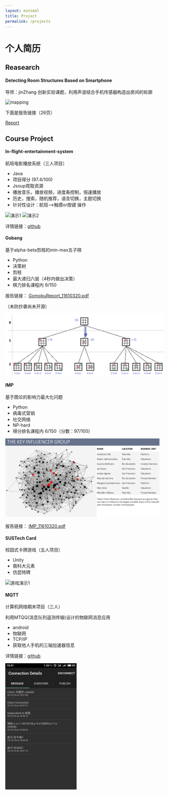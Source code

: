 ```yaml
---
layout: minimal
title: Project
permalink: /projects
---
```

# 个人简历

## Reasearch

#### Detecting Room Structures Based on Smartphone

导师：jinZhang
创新实验课题，利用声波结合手机传感器构造出房间的轮廓

![mapping](D:/PageP/XinhhD.github.io/mapping.jpg)

下面是报告链接（26页）

[<u>Report</u>](https://drive.google.com/open?id=1sJjOHRu13W4VcdquQ91LaJSBAstT52Um)

## Course Project

#### In-flight-entertainment-system

航班电影播放系统（三人项目）

- Java
- 项目得分 (97.4/100)
- Jsoup爬取资源
- 播放音乐，播放视频，进度条控制，倍速播放
- 历史，搜索，随机推荐，语言切换，主题切换
- 针对性设计：航班-->触摸or按键 操作



<div>
  <img src="javaFX-1.gif" alt="演示1" height="300dp">
   <img src="javaFX-2.gif" alt="演示2" height="300dp">
</div>



详情链接：[<u>github</u>](https://github.com/XinhhD/java2_Project_MoviePlayer)

#### Gobang

基于alpha-beta剪枝的min-max五子棋

- Python
- 决策树
- 剪枝
- 最大递归六层（4秒内做出决策）
- 棋力排名课程内 9/150

报告链接： <u>[GomokuReport_11610320.pdf](GomokuReport_11610320.pdf)</u> 

（未防抄袭尚未开源）

<div>
  <img src="α-belta剪.png" alt="α-belta剪">
</div>

#### IMP

基于图论的影响力最大化问题

- Python
- 病毒式营销
- 社交网络
- NP-hard
- 得分排名课程内 6/150（分数：97/100）

<div>
  <img src="IMP.png" alt="imp" height=250>
</div>



报告链接： [<u>IMP_11610320.pdf](IMP_11610320.pdf)</u> 

#### SUSTech Card

校园式卡牌游戏（五人项目）

- Unity
- 南科大元素
- 仿昆特牌

<div>
  <img src="cardGame.gif" alt="游戏演示1">
</div>

#### MQTT

计算机网络期末项目（三人）

利用MTQQ(消息队列遥测传输)设计的物联网消息应用

- android
- 物联网
- TCP/IP
- 获取他人手机的三轴加速器信息

详情链接：[<u>github</u>](https://github.com/XinhhD/Mqtt)

<div>
  <img src="MQTT.jpg" alt="MQTT" height="400dp">
</div>